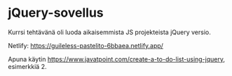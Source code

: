 # jQuery-sovellus
Kurrsi tehtävänä oli luoda aikaisemmista JS projekteista jQuery versio.

Netlify: https://guileless-pastelito-6bbaea.netlify.app/

Apuna käytin https://www.javatpoint.com/create-a-to-do-list-using-jquery, esimerkkiä 2.
